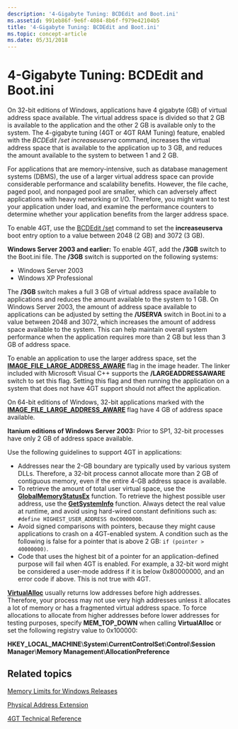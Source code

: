 ```yaml
---
description: '4-Gigabyte Tuning: BCDEdit and Boot.ini'
ms.assetid: 991eb86f-9e6f-4084-8b6f-f979e42104b5
title: '4-Gigabyte Tuning: BCDEdit and Boot.ini'
ms.topic: concept-article
ms.date: 05/31/2018
---
```


# 4-Gigabyte Tuning: BCDEdit and Boot.ini

On 32-bit editions of Windows, applications have 4 gigabyte (GB) of virtual address space available. The virtual address space is divided so that 2 GB is available to the application and the other 2 GB is available only to the system. The 4-gigabyte tuning (4GT or 4GT RAM Tuning) feature, enabled with the *BCDEdit /set increaseuserva* command, increases the virtual address space that is available to the application up to 3 GB, and reduces the amount available to the system to between 1 and 2 GB.

For applications that are memory-intensive, such as database management systems (DBMS), the use of a larger virtual address space can provide considerable performance and scalability benefits. However, the file cache, paged pool, and nonpaged pool are smaller, which can adversely affect applications with heavy networking or I/O. Therefore, you might want to test your application under load, and examine the performance counters to determine whether your application benefits from the larger address space.

To enable 4GT, use the [BCDEdit /set](/windows-hardware/drivers/devtest/bcdedit--set) command to set the **increaseuserva** boot entry option to a value between 2048 (2 GB) and 3072 (3 GB).

**Windows Server 2003 and earlier:** To enable 4GT, add the **/3GB** switch to the Boot.ini file. The **/3GB** switch is supported on the following systems:

-   Windows Server 2003
-   Windows XP Professional

The **/3GB** switch makes a full 3 GB of virtual address space available to applications and reduces the amount available to the system to 1 GB. On Windows Server 2003, the amount of address space available to applications can be adjusted by setting the **/USERVA** switch in Boot.ini to a value between 2048 and 3072, which increases the amount of address space available to the system. This can help maintain overall system performance when the application requires more than 2 GB but less than 3 GB of address space.

To enable an application to use the larger address space, set the [**IMAGE\_FILE\_LARGE\_ADDRESS\_AWARE**](/windows/desktop/api/dbghelp/ns-dbghelp-loaded_image) flag in the image header. The linker included with Microsoft Visual C++ supports the **/LARGEADDRESSAWARE** switch to set this flag. Setting this flag and then running the application on a system that does not have 4GT support should not affect the application.

On 64-bit editions of Windows, 32-bit applications marked with the [**IMAGE\_FILE\_LARGE\_ADDRESS\_AWARE**](/windows/desktop/api/dbghelp/ns-dbghelp-loaded_image) flag have 4 GB of address space available.

**Itanium editions of Windows Server 2003:** Prior to SP1, 32-bit processes have only 2 GB of address space available.

Use the following guidelines to support 4GT in applications:

-   Addresses near the 2-GB boundary are typically used by various system DLLs. Therefore, a 32-bit process cannot allocate more than 2 GB of contiguous memory, even if the entire 4-GB address space is available.
-   To retrieve the amount of total user virtual space, use the [**GlobalMemoryStatusEx**](/windows/win32/api/sysinfoapi/nf-sysinfoapi-globalmemorystatusex) function. To retrieve the highest possible user address, use the [**GetSystemInfo**](/windows/desktop/api/sysinfoapi/nf-sysinfoapi-getsysteminfo) function. Always detect the real value at runtime, and avoid using hard-wired constant definitions such as: `#define HIGHEST_USER_ADDRESS 0xC0000000`.
-   Avoid signed comparisons with pointers, because they might cause applications to crash on a 4GT-enabled system. A condition such as the following is false for a pointer that is above 2 GB: `if (pointer > 40000000)`.
-   Code that uses the highest bit of a pointer for an application-defined purpose will fail when 4GT is enabled. For example, a 32-bit word might be considered a user-mode address if it is below 0x80000000, and an error code if above. This is not true with 4GT.

[**VirtualAlloc**](/windows/win32/api/memoryapi/nf-memoryapi-virtualalloc) usually returns low addresses before high addresses. Therefore, your process may not use very high addresses unless it allocates a lot of memory or has a fragmented virtual address space. To force allocations to allocate from higher addresses before lower addresses for testing purposes, specify **MEM\_TOP\_DOWN** when calling **VirtualAlloc** or set the following registry value to 0x100000:

**HKEY\_LOCAL\_MACHINE**\\**System**\\**CurrentControlSet**\\**Control**\\**Session Manager**\\**Memory Management**\\**AllocationPreference**

## Related topics

<dl> <dt>

[Memory Limits for Windows Releases](memory-limits-for-windows-releases.md)
</dt> <dt>

[Physical Address Extension](physical-address-extension.md)
</dt> <dt>

[4GT Technical Reference](/previous-versions/windows/it-pro/windows-server-2003/cc778496(v=ws.10))
</dt> </dl>

 

 

